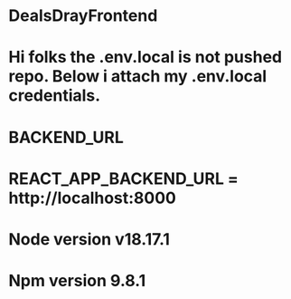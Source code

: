 # DealsDrayFrontend

# Hi folks the .env.local is not pushed repo. Below i attach my .env.local credentials.

# BACKEND_URL

# REACT_APP_BACKEND_URL = http://localhost:8000

# Node version v18.17.1

# Npm version 9.8.1
